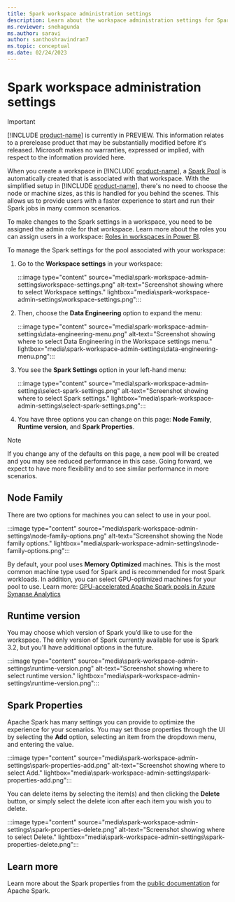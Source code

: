 ```yaml
---
title: Spark workspace administration settings
description: Learn about the workspace administration settings for Spark.
ms.reviewer: snehagunda
ms.author: saravi
author: santhoshravindran7
ms.topic: conceptual
ms.date: 02/24/2023
---
```


# Spark workspace administration settings

> [!IMPORTANT]
> [!INCLUDE [product-name](../includes/product-name.md)] is currently in PREVIEW. This information relates to a prerelease product that may be substantially modified before it's released. Microsoft makes no warranties, expressed or implied, with respect to the information provided here.

When you create a workspace in [!INCLUDE [product-name](../includes/product-name.md)], a [Spark Pool](/azure/synapse-analytics/spark/apache-spark-pool-configurations) is automatically created that is associated with that workspace. With the simplified setup in [!INCLUDE [product-name](../includes/product-name.md)], there's no need to choose the node or machine sizes, as this is handled for you behind the scenes. This allows us to provide users with a faster experience to start and run their Spark jobs in many common scenarios.

To make changes to the Spark settings in a workspace, you need to be assigned the admin role for that workspace. Learn more about the roles you can assign users in a workspace: [Roles in workspaces in Power BI](/power-bi/collaborate-share/service-roles-new-workspaces).

To manage the Spark settings for the pool associated with your workspace:

1. Go to the **Workspace settings** in your workspace:

   :::image type="content" source="media\spark-workspace-admin-settings\workspace-settings.png" alt-text="Screenshot showing where to select Workspace settings." lightbox="media\spark-workspace-admin-settings\workspace-settings.png":::

1. Then, choose the **Data Engineering** option to expand the menu:

   :::image type="content" source="media\spark-workspace-admin-settings\data-engineering-menu.png" alt-text="Screenshot showing where to select Data Engineering in the Workspace settings menu." lightbox="media\spark-workspace-admin-settings\data-engineering-menu.png":::

1. You see the **Spark Settings** option in your left-hand menu:

   :::image type="content" source="media\spark-workspace-admin-settings\select-spark-settings.png" alt-text="Screenshot showing where to select Spark settings." lightbox="media\spark-workspace-admin-settings\select-spark-settings.png":::

1. You have three options you can change on this page: **Node Family**, **Runtime version**, and **Spark Properties**.

> [!NOTE]
> If you change any of the defaults on this page, a new pool will be created and you may see reduced performance in this case. Going forward, we expect to have more flexibility and to see similar performance in more scenarios.

## Node Family

There are two options for machines you can select to use in your pool.

:::image type="content" source="media\spark-workspace-admin-settings\node-family-options.png" alt-text="Screenshot showing the Node family options." lightbox="media\spark-workspace-admin-settings\node-family-options.png":::

By default, your pool uses **Memory Optimized** machines. This is the most common machine type used for Spark and is recommended for most Spark workloads. In addition, you can select GPU-optimized machines for your pool to use. Learn more: [GPU-accelerated Apache Spark pools in Azure Synapse Analytics](/azure/synapse-analytics/spark/apache-spark-gpu-concept)

## Runtime version

You may choose which version of Spark you’d like to use for the workspace. The only version of Spark currently available for use is Spark 3.2, but you'll have additional options in the future.

:::image type="content" source="media\spark-workspace-admin-settings\runtime-version.png" alt-text="Screenshot showing where to select runtime version." lightbox="media\spark-workspace-admin-settings\runtime-version.png":::

## Spark Properties

Apache Spark has many settings you can provide to optimize the experience for your scenarios. You may set those properties through the UI by selecting the **Add** option, selecting an item from the dropdown menu, and entering the value.

:::image type="content" source="media\spark-workspace-admin-settings\spark-properties-add.png" alt-text="Screenshot showing where to select Add." lightbox="media\spark-workspace-admin-settings\spark-properties-add.png":::

You can delete items by selecting the item(s) and then clicking the **Delete** button, or simply select the delete icon after each item you wish you to delete.

:::image type="content" source="media\spark-workspace-admin-settings\spark-properties-delete.png" alt-text="Screenshot showing where to select Delete." lightbox="media\spark-workspace-admin-settings\spark-properties-delete.png":::

## Learn more

Learn more about the Spark properties from the [public documentation](https://spark.apache.org/docs/latest/configuration.html) for Apache Spark.
